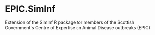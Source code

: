 # EPIC.SimInf
Extension of the SimInf R package for members of the Scottish Government's Centre of Expertise on Animal Disease outbreaks (EPIC)
